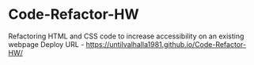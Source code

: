 # Code-Refactor-HW
Refactoring HTML and CSS code to increase accessibility on an existing webpage
Deploy URL - https://untilvalhalla1981.github.io/Code-Refactor-HW/
